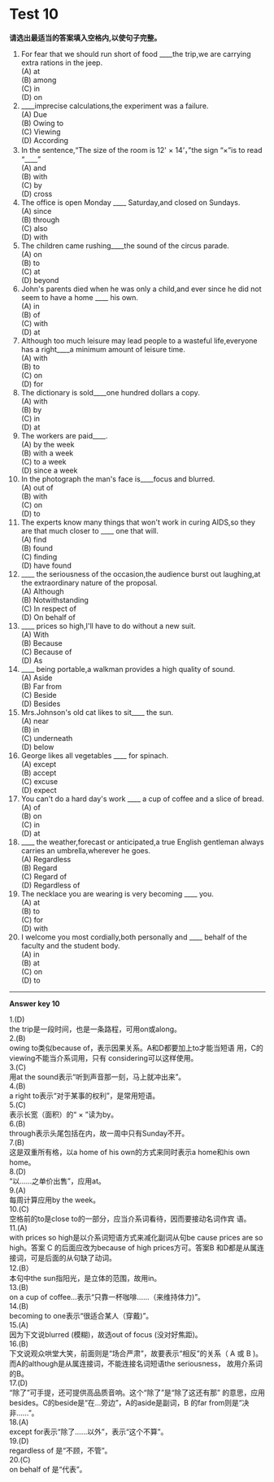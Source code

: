 # Test 10

<b>请选出最适当的答案填入空格内,以使句子完整。</b>  
>  
1. For fear that we should run short of food ____the trip,we are carrying extra rations in the jeep.  
(A) at  
(B) among  
(C) in  
(D) on  
2. ____imprecise calculations,the experiment was a failure.  
(A) Due  
(B) Owing to  
(C) Viewing  
(D) According  
5. In the sentence,“The size of the room is 12' × 14’，”the sign “×”is to read “____”  
(A) and  
(B) with  
(C) by  
(D) cross  
6. The office is open Monday ____ Saturday,and closed on Sundays.  
(A) since  
(B) through  
(C) also  
(D) with  
3. The children came rushing____the sound of the circus parade.  
(A) on  
(B) to  
(C) at  
(D) beyond  
7. John's parents died when he was only a child,and ever since he did not seem to have a home ____ his own.  
(A) in  
(B) of  
(C) with  
(D) at  
4. Although too much leisure may lead people to a wasteful life,everyone has a right____a minimum amount of leisure time.  
(A) with  
(B) to  
(C) on  
(D) for  
8. The dictionary is sold____one hundred dollars a copy.  
(A) with  
(B) by  
(C) in  
(D) at  
9. The workers are paid____.  
(A) by the week  
(B) with a week  
(C) to a week  
(D) since a week  
15. In the photograph the man's face is____focus and blurred.  
(A) out of  
(B) with  
(C) on  
(D) to  
10. The experts know many things that won't work in curing AIDS,so they are that much closer to ____ one that will.  
(A) find  
(B) found  
(C) finding  
(D) have found  
16. ____ the seriousness of the occasion,the audience burst out laughing,at the extraordinary nature of the proposal.  
(A) Although  
(B) Notwithstanding  
(C) In respect of  
(D) On behalf of  
11. ____ prices so high,I'll have to do without a new suit.  
(A) With  
(B) Because  
(C) Because of  
(D) As  
17. ____ being portable,a walkman provides a high quality of sound.  
(A) Aside  
(B) Far from  
(C) Beside  
(D) Besides  
12. Mrs.Johnson's old cat likes to sit____ the sun.  
(A) near  
(B) in  
(C) underneath  
(D) below  
18. George likes all vegetables ____ for spinach.  
(A) except  
(B) accept  
(C) excuse  
(D) expect  
13. You can't do a hard day's work ____ a cup of coffee and a slice of bread.  
(A) of  
(B) on  
(C) in  
(D) at  
19. ____ the weather,forecast or anticipated,a true English gentleman always carries an umbrella,wherever he goes.  
(A) Regardless  
(B) Regard  
(C) Regard of  
(D) Regardless of  
14. The necklace you are wearing is very becoming ____ you.  
(A) at  
(B) to  
(C) for  
(D) with  
20. I welcome you most cordially,both personally and ____ behalf of the faculty and the student body.  
(A) in  
(B) at  
(C) on  
(D) to  


---

**Answer key 10**  
>  
1.(D)  
the trip是一段时间，也是一条路程，可用on或along。  
2.(B)  
owing to类似because of，表示因果关系。A和D都要加上to才能当短语
用，C的viewing不能当介系词用，只有 considering可以这样使用。  
3.(C)  
用at the sound表示“听到声音那一刻，马上就冲出来”。  
4.(B)  
a right to表示“对于某事的权利”，是常用短语。  
5.(C)  
表示长宽（面积）的“ × ”读为by。  
6.(B)  
through表示头尾包括在内，故一周中只有Sunday不开。  
7.(B)  
这是双重所有格，以a home of his own的方式来同时表示a home和his own
home。  
8.(D)  
“以……之单价出售”，应用at。  
9.(A)  
每周计算应用by the week。  
10.(C)  
空格前的to是close to的一部分，应当介系词看待，因而要接动名词作宾
语。  
11.(A)  
with prices so high是以介系词短语方式来减化副词从句be cause prices
are so high。答案 C 的后面应改为because of high prices方可。答案B
和D都是从属连接词，可是后面的从句缺了动词。  
12.(B）  
本句中the sun指阳光，是立体的范围，故用in。  
13.(B)  
on a cup of coffee…表示“只靠一杯咖啡……（来维持体力)”。  
14.(B)  
becoming to one表示“很适合某人（穿戴)”。  
15.(A)  
因为下文说blurred (模糊)，故选out of focus (没对好焦距)。  
16.(B)  
下文说观众哄堂大笑，前面则是“场合严肃”，故要表示“相反”的关系（ A
或 B )。而A的although是从属连接词，不能连接名词短语the seriousness，
故用介系词的B。  
17.(D)  
“除了”可手提，还可提供高品质音响。这个“除了”是“除了这还有那”
的意思，应用besides。C的beside是“在…旁边”，A的aside是副词，B
的far from则是“决非……”。  
18.(A)  
except for表示“除了……以外”，表示“这个不算”。  
19.(D)  
regardless of 是“不顾，不管”。  
20.(C)  
on behalf of 是“代表”。  